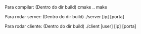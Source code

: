 Para compilar:
  (Dentro do dir build)
  cmake ..
  make

Para rodar server:
  (Dentro do dir build)
  ./server [ip] [porta]

Para rodar cliente:
  (Dentro do dir build)
  ./client [user] [ip] [porta]
